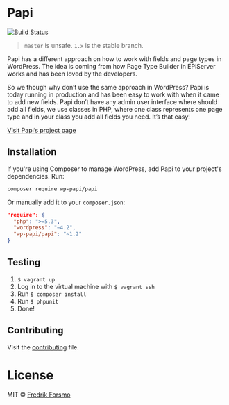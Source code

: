 # Papi

[![Build Status](https://travis-ci.org/wp-papi/papi.svg?branch=master)](https://travis-ci.org/wp-papi/papi)

> `master` is unsafe. `1.x` is the stable branch.

Papi has a different approach on how to work with fields and page types in WordPress. The idea is coming from how Page Type Builder in EPiServer works and has been loved by the developers.

So we though why don’t use the same approach in WordPress? Papi is today running in production and has been easy to work with when it came to add new fields. Papi don’t have any admin user interface where should add all fields, we use classes in PHP, where one class represents one page type and in your class you add all fields you need. It’s that easy!

[Visit Papi’s project page](http://wp-papi.github.io/)

## Installation

If you're using Composer to manage WordPress, add Papi to your project's dependencies. Run:

```sh
composer require wp-papi/papi
```

Or manually add it to your `composer.json`:

```json
"require": {
  "php": ">=5.3",
  "wordpress": "~4.2",
  "wp-papi/papi": "~1.2"
}
```

## Testing

1. `$ vagrant up`
2. Log in to the virtual machine with `$ vagrant ssh`
3. Run `$ composer install`
4. Run `$ phpunit`
5. Done!

## Contributing

Visit the [contributing](CONTRIBUTING.md) file.

# License

MIT © [Fredrik Forsmo](https://github.com/frozzare)

